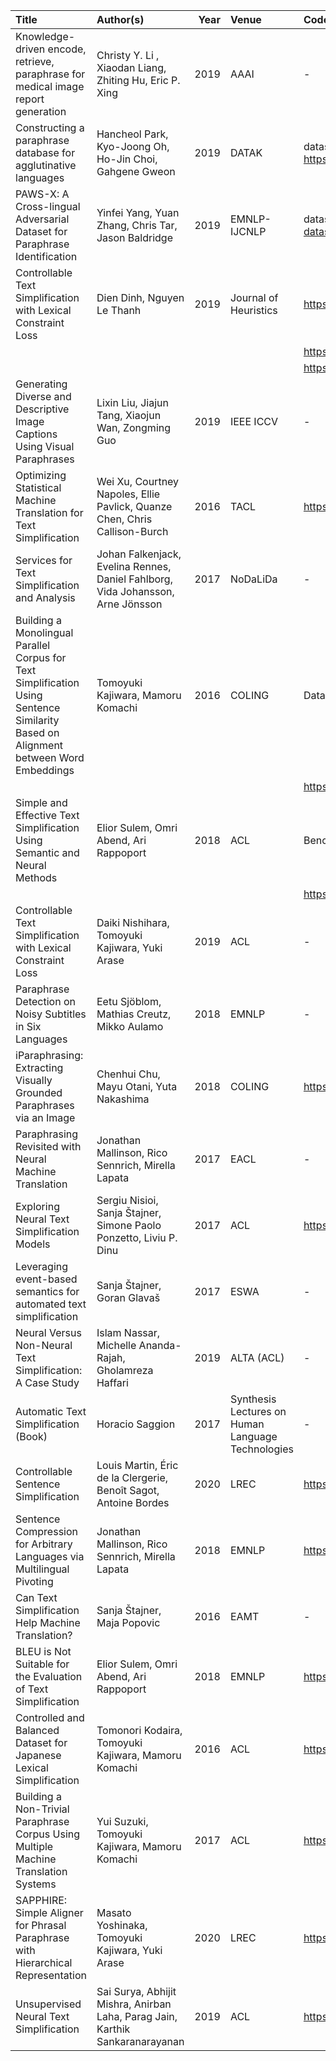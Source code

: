| Title                                                                                                                               | Author(s)                                                                       |   Year | Venue                                             | Code                                                         |
|:------------------------------------------------------------------------------------------------------------------------------------|:--------------------------------------------------------------------------------|-------:|:--------------------------------------------------|:-------------------------------------------------------------|
| Knowledge-driven encode, retrieve, paraphrase for medical image report generation                                                   | Christy Y. Li , Xiaodan Liang, Zhiting Hu, Eric P. Xing                         |   2019 | AAAI                                              | -                                                            |
| Constructing a paraphrase database for agglutinative languages                                                                      | Hancheol Park, Kyo-Joong Oh, Ho-Jin Choi, Gahgene Gweon                         |   2019 | DATAK                                             | dataset, https://sites.google.com/site/tonyhanpark/resources |
| PAWS-X: A Cross-lingual Adversarial Dataset for Paraphrase Identification                                                           | Yinfei Yang, Yuan Zhang, Chris Tar, Jason Baldridge                             |   2019 | EMNLP-IJCNLP                                      | dataset https://github.com/google-research-datasets/paws     |
| Controllable Text Simplification with Lexical Constraint Loss                                                                       | Dien Dinh, Nguyen Le Thanh                                                      |   2019 | Journal of Heuristics                             | https://github.com/marian-nmt/marian                         |
|                                                                                                                                     |                                                                                 |        |                                                   | https://github.com/moses-smt/mosesdecoder                    |
|                                                                                                                                     |                                                                                 |        |                                                   | https://github.com/cocoxu/simplification                     |
| Generating Diverse and Descriptive Image Captions Using Visual Paraphrases                                                          | Lixin Liu, Jiajun Tang, Xiaojun Wan, Zongming Guo                               |   2019 | IEEE ICCV                                         | -                                                            |
| Optimizing Statistical Machine Translation for Text Simplification                                                                  | Wei Xu, Courtney Napoles, Ellie Pavlick, Quanze Chen, Chris Callison-Burch      |   2016 | TACL                                              | https://github.com/cocoxu/simplification/                    |
| Services for Text Simplification and Analysis                                                                                       | Johan Falkenjack, Evelina Rennes, Daniel Fahlborg, Vida Johansson, Arne Jönsson |   2017 | NoDaLiDa                                          | -                                                            |
| Building a Monolingual Parallel Corpus for Text Simplification Using Sentence Similarity Based on Alignment between Word Embeddings | Tomoyuki Kajiwara, Mamoru Komachi                                               |   2016 | COLING                                            | Dataset                                                      |
|                                                                                                                                     |                                                                                 |        |                                                   | https://github.com/tmu-nlp/sscorpus                          |
| Simple and Effective Text Simplification Using Semantic and Neural Methods                                                          | Elior Sulem, Omri Abend, Ari Rappoport                                          |   2018 | ACL                                               | Benchmark                                                    |
|                                                                                                                                     |                                                                                 |        |                                                   | https://github.com/eliorsulem/simplification-acl2018         |
| Controllable Text Simplification with Lexical Constraint Loss                                                                       | Daiki Nishihara, Tomoyuki Kajiwara, Yuki Arase                                  |   2019 | ACL                                               | -                                                            |
| Paraphrase Detection on Noisy Subtitles in Six Languages                                                                            | Eetu Sjöblom, Mathias Creutz, Mikko Aulamo                                      |   2018 | EMNLP                                             | -                                                            |
| iParaphrasing: Extracting Visually Grounded Paraphrases via an Image                                                                | Chenhui Chu, Mayu Otani, Yuta Nakashima                                         |   2018 | COLING                                            | https://github.com/ids-cv/coling_iparaphrasing               |
| Paraphrasing Revisited with Neural Machine Translation                                                                              | Jonathan Mallinson, Rico Sennrich, Mirella Lapata                               |   2017 | EACL                                              | -                                                            |
| Exploring Neural Text Simplification Models                                                                                         | Sergiu Nisioi, Sanja Štajner, Simone Paolo Ponzetto, Liviu P. Dinu              |   2017 | ACL                                               | https://github.com/senisioi/NeuralTextSimplification         |
| Leveraging event-based semantics for automated text simplification                                                                  | Sanja Štajner, Goran Glavaš                                                     |   2017 | ESWA                                              | -                                                            |
| Neural Versus Non-Neural Text Simplification: A Case Study                                                                          | Islam Nassar, Michelle Ananda-Rajah, Gholamreza Haffari                         |   2019 | ALTA (ACL)                                        | -                                                            |
| Automatic Text Simplification (Book)                                                                                                | Horacio Saggion                                                                 |   2017 | Synthesis Lectures on Human Language Technologies | -                                                            |
| Controllable Sentence Simplification                                                                                                | Louis Martin, Éric de la Clergerie, Benoît Sagot, Antoine Bordes                |   2020 | LREC                                              | https://github.com/facebookresearch/access                   |
| Sentence Compression for Arbitrary Languages via Multilingual Pivoting                                                              | Jonathan Mallinson, Rico Sennrich, Mirella Lapata                               |   2018 | EMNLP                                             | https://github.com/Jmallins/MOSS                             |
| Can Text Simplification Help Machine Translation?                                                                                   | Sanja Štajner, Maja Popovic                                                     |   2016 | EAMT                                              | -                                                            |
| BLEU is Not Suitable for the Evaluation of Text Simplification                                                                      | Elior Sulem, Omri Abend, Ari Rappoport                                          |   2018 | EMNLP                                             | https://github.com/eliorsulem/HSplit-corpus                  |
| Controlled and Balanced Dataset for Japanese Lexical Simplification                                                                 | Tomonori Kodaira, Tomoyuki Kajiwara, Mamoru Komachi                             |   2016 | ACL                                               | https://github.com/KodairaTomonori/EvaluationDataset         |
| Building a Non-Trivial Paraphrase Corpus Using Multiple Machine Translation Systems                                                 | Yui Suzuki, Tomoyuki Kajiwara, Mamoru Komachi                                   |   2017 | ACL                                               | https://github.com/tmu-nlp/paraphrase-corpus                 |
| SAPPHIRE: Simple Aligner for Phrasal Paraphrase with Hierarchical Representation                                                    | Masato Yoshinaka, Tomoyuki Kajiwara, Yuki Arase                                 |   2020 | LREC                                              | https://github.com/m-yoshinaka/sapphire                      |
| Unsupervised Neural Text Simplification                                                                                             | Sai Surya, Abhijit Mishra, Anirban Laha, Parag Jain, Karthik Sankaranarayanan   |   2019 | ACL                                               | https://github.com/subramanyamdvss/UnsupNTS                  |